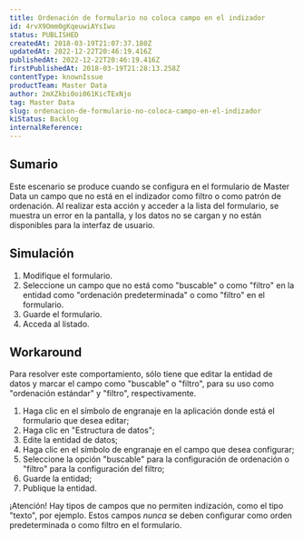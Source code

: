 ```yaml
---
title: Ordenación de formulario no coloca campo en el indizador
id: 4rvX9Omm0gKqeuwiAYsIwu
status: PUBLISHED
createdAt: 2018-03-19T21:07:37.180Z
updatedAt: 2022-12-22T20:46:19.416Z
publishedAt: 2022-12-22T20:46:19.416Z
firstPublishedAt: 2018-03-19T21:28:13.258Z
contentType: knownIssue
productTeam: Master Data
author: 2mXZkbi0oi061KicTExNjo
tag: Master Data
slug: ordenacion-de-formulario-no-coloca-campo-en-el-indizador
kiStatus: Backlog
internalReference: 
---
```


## Sumario

Este escenario se produce cuando se configura en el formulario de Master Data un campo que no está en el indizador como filtro o como patrón de ordenación. Al realizar esta acción y acceder a la lista del formulario, se muestra un error en la pantalla, y los datos no se cargan y no están disponibles para la interfaz de usuario.


## Simulación

1. Modifique el formulario.
2. Seleccione un campo que no está como "buscable" o como "filtro" en la entidad como "ordenación predeterminada" o como "filtro" en el formulario.
3. Guarde el formulario.
4. Acceda al listado.

## Workaround

Para resolver este comportamiento, sólo tiene que editar la entidad de datos y marcar el campo como "buscable" o "filtro", para su uso como "ordenación estándar" y "filtro", respectivamente.

1. Haga clic en el símbolo de engranaje en la aplicación donde está el formulario que desea editar;
2. Haga clic en "Estructura de datos";
3. Edite la entidad de datos;
4. Haga clic en el símbolo de engranaje en el campo que desea configurar;
5. Seleccione la opción "buscable" para la configuración de ordenación o "filtro" para la configuración del filtro;
6. Guarde la entidad;
7. Publique la entidad.

¡Atención! Hay tipos de campos que no permiten indización, como el tipo "texto", por ejemplo. Estos campos *nunca* se deben configurar como orden predeterminada o como filtro en el formulario.


